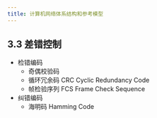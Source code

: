 ```yaml
---
title: 计算机网络体系结构和参考模型
---
```

## 3.3 差错控制
- 检错编码
    - 奇偶校验码
    - 循环冗余码 CRC Cyclic Redundancy Code
    - 帧检验序列 FCS Frame Check Sequence
- 纠错编码
    - 海明码 Hamming Code
